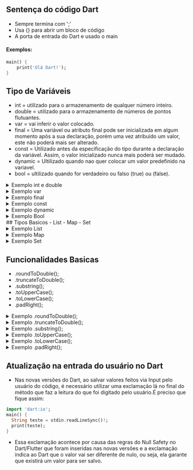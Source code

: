 ## Sentença do código Dart
- Sempre termina com ';'
- Usa {} para abrir um bloco de código
- A porta de entrada do Dart e usado o main
#### Exemplos:
```dart 
main() {
    print('Olá Dart!');
}
```
## Tipo de Variáveis
- int =  utilizado para o armazenamento de qualquer número inteiro.
- double = utilizado para o armazenamento de números de pontos flutuantes. 
- var = vai inferir o valor colocado.
- final = Uma variável ou atributo final pode ser inicializada em algum momento após a sua declaração, porém uma vez atribuído um valor, este não poderá mais ser alterado.
- const = Utilizado antes da especificação do tipo durante a declaração da variável. Assim, o valor inicializado nunca mais poderá ser mudado.
- dynamic = Ultilizado quando nao quer colocar um valor predefinido na variavel.
- bool  = ultilizado quando for verdadeiro ou falso (true) ou (false).


<details>
    <summary>Exemplo int e double</summary>

```dart
main() {
/* "tipo da variavel" int "nome da variável" a = "valor" 2; */
    int a = 2;
/* "tipo da variavel"  double "nome da variável" b = "valor" 3.1415; */
    double b = 3.1415;
}
```
</details>
<details>
    <summary>Exemplo var</summary>

```dart
main() {
    var n1 = 2;
    var n2 = 5.465;
    /*"aspas" duplas ou 'aspas' simples sao para tipo string (texto)*/
    var result = "resultado é: ";
    print(result + (n1 + n2).toString());
    /*.toString retorna o resultado da soma em String.*/
    print(n1.runtimeType); 
    /*.runtimeType diz qual é o tipo da variavel.*/
}
```
</details>
<details>
    <summary> Exemplo final </summary>

```dart
import 'dart:io';
main() {
  final pi = 3.1415; //final é usado quando nao tem alteração na variável
  print('Qual o valor de raio: ');
  // ou pode usar stdout.write("Qual o valor de raio: ") para nao haver quebra da linha.
  var digite = stdin.readLineSync()!; // cria um input para dar valor a variavel
  final double raio = double.parse(digite); // Faz a leitura do String para Double
  print("O Resultado é: " + (pi * raio).toString());
  print(digite);
  print(pi);
}
```
</details>

<details>
    <summary>Exemplo const</summary>

```dart 
main() {
    const userName = 'Felipe';
    print(userName);
    userName = 'Richard';
    // vai da erro devido a variavel username ter recebido const e ja ter valor definido e nao pode receber um novo valor.
}
```
</details>    
<details>
    <summary>Exemplo dynamic</summary>

```dart
main() {
    dynamic x = "Felipe";
    print(x);
    x = 123;
    print(x);
    x = 5.45;
    print(x);
    x = false;
    print(x);
}
``` 
</details>
<details>
    <summary>Exemplo Bool</summary>

```dart
    main() {
        bool estouComMeuCelular = true;
        bool pcQuebrado = false;
        print(estouComMeuCelular || pcQuebrado);
        //retorna true devido a || ser "ou" nesse caso retorna verdadeiro se tiver uma variavel verdadeira.
        print(estouComMeuCelular && pcQuebrado);
        //retorna false devido a && ser "e" nesse caso retorna verdaderio se os dois estiver verdadeiro. 
    }
```
</details>
## Tipos Basicos 
- List
- Map
- Set

<details>
    <summary>Exemplo List</summary>

```dart
main(){
    List aprovados = ['Felipe', 'Jonas', 'Savio'];
    //List sempre começa contando os objetos de 0.
    print(aprovados[2]);
    //retorna o valor da lista Savio.
    print(aprovados.elementAt(1));
    //retorna o valor da lista Jonas.
}
```
</details>
<details>
    <summary>Exemplo Map</summary>

```dart
main() {
    //2 jeitos de fazer o map
    Map<String,String> telefone = {
        "Felipe": "(65)9984-4568",
        "Jonas": "(65)9954-4468",
        "Savio": "(65)9985-4868"
    };
    print(telefone['Felipe']);
    // retorna o valor da chave especificado no objeto telefone.
    print(telefone.values);
    // retorna todos os valores do objeto telefone.
    print(telefone.keys);
    // retorna todas as chaves do objeto telefone.
    print(telefone.entries);
    // retorna chave e valores do objeto telefone.
    print()
    var telefone2 = {  
        "Felipe": "(65)9984-4568",
        "Jonas": "(65)9954-4468",
        "Savio": "(65)9985-4868"
    };
    // fazendo o objeto do tipo var vai inferir sozinho o tipo do objeto.
}
```
</details>    
<details>
    <summary>Exemplo Set</summary>

```dart
main() {
// como map ele pode ser feito com var 
Set<String> time = {"Flamengo", "Palmeiras", "Vasco", "Gremio"};
// Set nao tem como fazer repetição de objeto.
print(time);
print(time.length);
// retorna a quantidade de objetos no set
print(time.last);
// retorna o ultimo objeto.
print(time.first);
// retorna o primeiro objeto.
time.add("Cuiaba");
//.add() adiciona o objeto no final da lista
print(time is Set);
// Retorna true pq e um Set.
}
```
</details>

## Funcionalidades Basicas
- .roundToDouble();
- .truncateToDouble();
- .substring();
- .toUpperCase();
- .toLowerCase();
- .padRight();

<details>
    <summary>Exemplo .roundToDouble();</summary>

```dart
main() {
    var keyAluna = 6.99.roundToDouble();
    print(keyAluna);//retorna 7 pq ele arredonda o valor.
}
```
</details>
<details>
    <summary>Exemplo .truncateToDouble();</summary>

```dart
main() {
    var keyAluna = 6.99.truncateToDouble();
    print(keyAluna);
    //retorna 6 devido a ter retirado as casas decimais
}
```
</details>
<details>
    <summary>Exemplo .substring();</summary>

```dart
main() {
    var key = 'Namorada';
    print(key.subString(1,5));
    //retorna amor.
}
```
</details>
<details>
    <summary>Exemplo .toUpperCase();</summary>

```dart
main() {
    var key = 'Namorada';
    print(key.toUpperCase());
    //retorna NAMORADA.
}
```
</details>
<details>
    <summary>Exemplo .toLowerCase();</summary>

```dart
main() {
    var key = 'NAMORADA';
    print(key.toLowerCase());
    //retorna namorada.
}
```
</details>
<details>
    <summary>Exemplo .padRight();</summary>

```dart
main() {
    var key = 'Minha ';
    print(key.padRight(7, 'Namorada'));
    //retorna Minha Namorada.
}
```
</details>

## Atualização na entrada do usuário no Dart
- Nas novas versões do Dart, ao salvar valores feitos via Input pelo usuário do código, é necessário utilizar uma exclamação lá no final do método que faz a leitura do que foi digitado pelo usuário.É preciso que fique assim:
```dart
import 'dart:io';
main() {
  String teste = stdin.readLineSync()!;
  print(teste);
}
```
- Essa exclamação acontece por causa das regras do Null Safety no Dart/Flutter que foram inseridas nas novas versões e a exclamação indica ao Dart que o valor vai ser diferente de nulo, ou seja, ela garante que existirá um valor para ser salvo.

